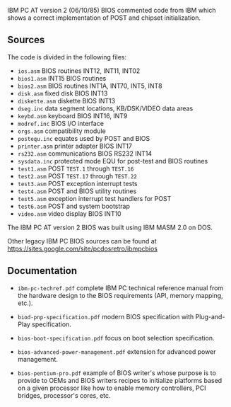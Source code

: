 IBM PC AT version 2 (06/10/85) BIOS commented code from IBM which shows a
correct implementation of POST and chipset initialization.

## Sources

The code is divided in the following files:

- `ios.asm`      BIOS routines INT12, INT11, INT02
- `bios1.asm`    INT15 BIOS routines
- `bios2.asm`    BIOS routines INT1A, INT70, INT5, INT8
- `disk.asm`     fixed disk BIOS INT13
- `diskette.asm` diskette BIOS INT13
- `dseg.inc`     data segment locations, KB/DSK/VIDEO data areas
- `keybd.asm`    keyboard BIOS INT16, INT9
- `modref.inc`   BIOS I/O interface
- `orgs.asm`     compatibility module
- `postequ.inc`  equates used by POST and BIOS
- `printer.asm`  printer adapter BIOS INT17
- `rs232.asm`    communications BIOS RS232 INT14
- `sysdata.inc`  protected mode EQU for post-test and BIOS routines
- `test1.asm`    POST `TEST.1` through `TEST.16`
- `test2.asm`    POST `TEST.17` through `TEST.22`
- `test3.asm`    POST exception interrupt tests
- `test4.asm`    POST and BIOS utility routines
- `test5.asm`    exception interrupt test handlers for POST
- `test6.asm`    POST and system bootstrap
- `video.asm`    video display BIOS INT10

The IBM PC AT version 2 BIOS was built using IBM MASM 2.0 on DOS.

Other legacy IBM PC BIOS sources can be found at
https://sites.google.com/site/pcdosretro/ibmpcbios

## Documentation

- `ibm-pc-techref.pdf`
complete IBM PC technical reference manual from the hardware design to the BIOS requirements
(API, memory mapping, etc.).

- `biod-pnp-specification.pdf`
modern BIOS specification with Plug-and-Play specification.

- `bios-boot-specification.pdf`
focus on boot selection specification.

- `bios-advanced-power-management.pdf`
extension for advanced power management.

- `bios-pentium-pro.pdf`
example of BIOS writer's whose purpose is to provide to
OEMs and BIOS writers recipes to initialize platforms based on a given processor
like how to enable memory controllers, PCI bridges, processor's cores, etc.
